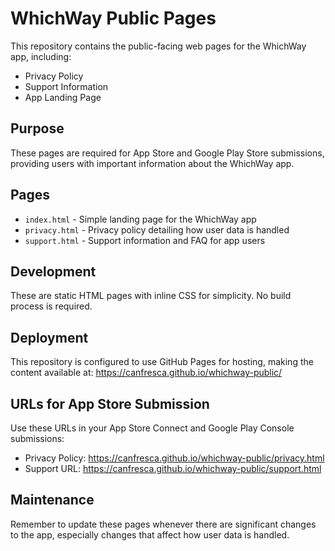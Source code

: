 # WhichWay Public Pages

This repository contains the public-facing web pages for the WhichWay app, including:

- Privacy Policy
- Support Information
- App Landing Page

## Purpose

These pages are required for App Store and Google Play Store submissions, providing users with important information about the WhichWay app.

## Pages

- `index.html` - Simple landing page for the WhichWay app
- `privacy.html` - Privacy policy detailing how user data is handled
- `support.html` - Support information and FAQ for app users

## Development

These are static HTML pages with inline CSS for simplicity. No build process is required.

## Deployment

This repository is configured to use GitHub Pages for hosting, making the content available at:
https://canfresca.github.io/whichway-public/

## URLs for App Store Submission

Use these URLs in your App Store Connect and Google Play Console submissions:

- Privacy Policy: https://canfresca.github.io/whichway-public/privacy.html
- Support URL: https://canfresca.github.io/whichway-public/support.html

## Maintenance

Remember to update these pages whenever there are significant changes to the app, especially changes that affect how user data is handled.

